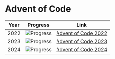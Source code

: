 # Advent of Code

| Year | Progress                                  | Link                                                                                               |
| ---- | ----------------------------------------- | -------------------------------------------------------------------------------------------------- |
| 2022 | ![Progress](https://progress-bar.xyz/16/) | [Advent of Code 2022](https://github.com/Jdwalli/coding-challenges/blob/main/advent_of_code/2022/) |
| 2023 | ![Progress](https://progress-bar.xyz/25/) | [Advent of Code 2023](https://github.com/Jdwalli/coding-challenges/blob/main/advent_of_code/2023/) |
| 2024 | ![Progress](https://progress-bar.xyz/12/)  | [Advent of Code 2024](https://github.com/Jdwalli/coding-challenges/blob/main/advent_of_code/2024/) |
